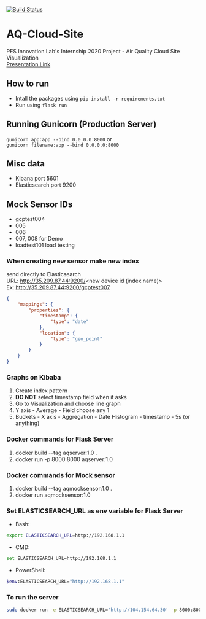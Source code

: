 [![Build Status](https://travis-ci.com/srujandeshpande/AQ-Cloud-Site.svg?branch=master)](https://travis-ci.com/srujandeshpande/AQ-Cloud-Site)  
# AQ-Cloud-Site
PES Innovation Lab's Internship 2020 Project - Air Quality Cloud Site Visualization  
[Presentation Link](https://drive.google.com/file/d/1UyhHgBk02pf-diae1FCsIPtTNQCV3dE_/view?usp=sharing)

## How to run
- Intall the packages using `pip install -r requirements.txt`
- Run using `flask run`

## Running Gunicorn (Production Server)
`gunicorn app:app --bind 0.0.0.0:8000` or  
`gunicorn filename:app --bind 0.0.0.0:8000`

## Misc data
- Kibana port 5601
- Elasticsearch port 9200


## Mock Sensor IDs
- gcptest004
- 005
- 006
- 007, 008 for Demo
- loadtest101 load testing

### When creating new sensor make new index
send directly to Elasticsearch  
URL: http://35.209.87.44:9200/<new device id (index name)>  
Ex: http://35.209.87.44:9200/gcptest007
```json
{
    "mappings": {
        "properties": {
            "timestamp": {
                "type": "date"
            },
            "location": {
                "type": "geo_point"
            }
        }
    }
}
```

### Graphs on Kibaba
1. Create index pattern
2. **DO NOT** select timestamp field when it asks
3. Go to Visualization and choose line graph
4. Y axis - Average - Field choose any 1
5. Buckets - X axis - Aggregation - Date Histogram - timestamp - 5s (or anything)


### Docker commands for Flask Server
1. docker build --tag aqserver:1.0 .
2. docker run -p 8000:8000 aqserver:1.0


### Docker commands for Mock sensor
1. docker build --tag aqmocksensor:1.0 .
2. docker run aqmocksensor:1.0

### Set ELASTICSEARCH_URL as env variable for Flask Server
- Bash:
```bash
export ELASTICSEARCH_URL=http://192.168.1.1
```
- CMD:
```bash
set ELASTICSEARCH_URL=http://192.168.1.1
```
- PowerShell:
```bash
$env:ELASTICSEARCH_URL="http://192.168.1.1"
```

### To run the server
```bash
sudo docker run -e ELASTICSEARCH_URL='http://104.154.64.30' -p 8000:8000 srujandeshpande/aqvis-server:1.1
```
